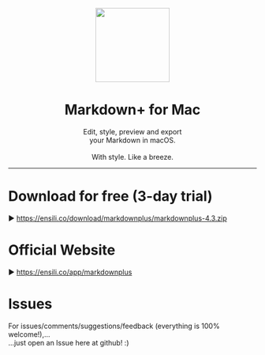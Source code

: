 <p align=center>
  <img height="150px" src="https://github.com/enSili-co/markdown+/raw/main/images/logo.png"/>
</p>
<h1 align=center>Markdown+ for Mac</h1>
<p align=center>
  Edit, style, preview and export<br>your Markdown in macOS.<br><br>With style. Like a breeze.
</p>


---

# Download for free (3-day trial)

▶︎ https://ensili.co/download/markdownplus/markdownplus-4.3.zip

# Official Website

▶︎ https://ensili.co/app/markdownplus

# Issues

For issues/comments/suggestions/feedback (everything is 100% welcome!),...    
...just open an Issue here at github! :)
